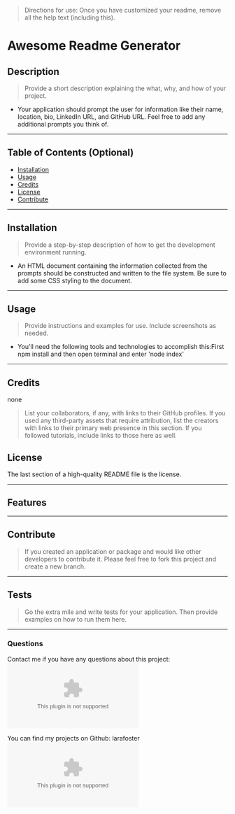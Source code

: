 >Directions for use: Once you have customized your readme, remove all the help text (including this). 

# Awesome Readme Generator


## Description
>Provide a short description explaining the what, why, and how of your project. 
* Your application should prompt the user for information like their name, location, bio, LinkedIn URL, and GitHub URL. Feel free to add any additional prompts you think of.

---
## Table of Contents (Optional)

- [Installation](#installation)
- [Usage](#usage)
- [Credits](#credits)
- [License](#license)
- [Contribute](#contribute)
---

## Installation
>Provide a step-by-step description of how to get the development environment running.
* An HTML document containing the information collected from the prompts should be constructed and written to the file system. Be sure to add some CSS styling to the document.

---
## Usage
>Provide instructions and examples for use. Include screenshots as needed.
* You’ll need the following tools and technologies to accomplish this:First npm install and then open terminal and enter 'node index'

---
## Credits
none

>List your collaborators, if any, with links to their GitHub profiles.
>If you used any third-party assets that require attribution, list the creators with links to their primary web presence in this section.
>If you followed tutorials, include links to those here as well.
## License
The last section of a high-quality README file is the license. 

---
## Features


---
## Contribute
>If you created an application or package and would like other developers to contribute it.
Please feel free to fork this project and create a new branch.

---
## Tests
>Go the extra mile and write tests for your application. Then provide examples on how to run them here.


---
### Questions
Contact me if you have any questions about this project:
![email:](larafoster.dev@gmail.com) 

You can find my projects on Github:
larafoster
![github:](https://github.com/larafoster.dev@gmail.com) 
